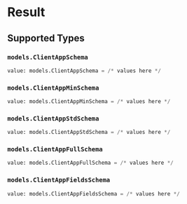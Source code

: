 # Result


## Supported Types

### `models.ClientAppSchema`

```python
value: models.ClientAppSchema = /* values here */
```

### `models.ClientAppMinSchema`

```python
value: models.ClientAppMinSchema = /* values here */
```

### `models.ClientAppStdSchema`

```python
value: models.ClientAppStdSchema = /* values here */
```

### `models.ClientAppFullSchema`

```python
value: models.ClientAppFullSchema = /* values here */
```

### `models.ClientAppFieldsSchema`

```python
value: models.ClientAppFieldsSchema = /* values here */
```

